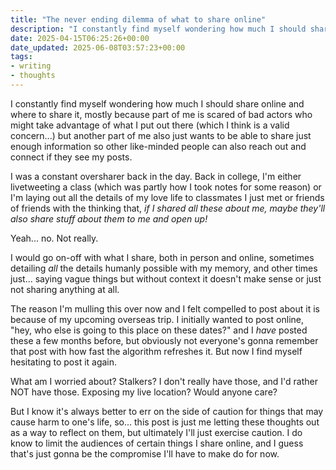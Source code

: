 ```yaml
---
title: "The never ending dilemma of what to share online"
description: "I constantly find myself wondering how much I should share online and where to share it, mostly because part of me is scared of bad actors who might take advantage of what I put out there..."
date: 2025-04-15T06:25:26+00:00
date_updated: 2025-06-08T03:57:23+00:00
tags: 
- writing
- thoughts
---
```


I constantly find myself wondering how much I should share online and where to share it, mostly because part of me is scared of bad actors who might take advantage of what I put out there (which I think is a valid concern...) but another part of me also just wants to be able to share just enough information so other like-minded people can also reach out and connect if they see my posts.

I was a constant oversharer back in the day. Back in college, I'm either livetweeting a class (which was partly how I took notes for some reason) or I'm laying out all the details of my love life to classmates I just met or friends of friends with the thinking that, _if I shared all these about me, maybe they'll also share stuff about them to me and open up!_ 

Yeah... no. Not really.

I would go on-off with what I share, both in person and online, sometimes detailing _all_ the details humanly possible with my memory, and other times just... saying vague things but without context it doesn't make sense or just not sharing anything at all.

The reason I'm mulling this over now and I felt compelled to post about it is because of my upcoming overseas trip. I initially wanted to post online, "hey, who else is going to this place on these dates?" and I _have_ posted these a few months before, but obviously not everyone's gonna remember that post with how fast the algorithm refreshes it. But now I find myself hesitating to post it again.

What am I worried about? Stalkers? I don't really have those, and I'd rather NOT have those. Exposing my live location? Would anyone care?

But I know it's always better to err on the side of caution for things that may cause harm to one's life, so... this post is just me letting these thoughts out as a way to reflect on them, but ultimately I'll just exercise caution. I do know to limit the audiences of certain things I share online, and I guess that's just gonna be the compromise I'll have to make do for now.
